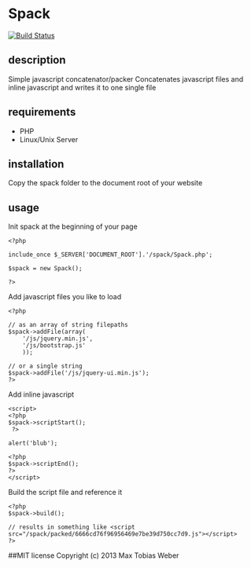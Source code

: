 # Spack

[![Build Status](https://travis-ci.org/cioddi/spack.php.png)](https://travis-ci.org/cioddi/spack.php)

## description
Simple javascript concatenator/packer
Concatenates javascript files and inline javascript and writes it to one single file

## requirements 
- PHP
- Linux/Unix Server

## installation
Copy the spack folder to the document root of your website

## usage

Init spack at the beginning of your page

```
<?php 

include_once $_SERVER['DOCUMENT_ROOT'].'/spack/Spack.php';

$spack = new Spack();

?>
```


Add javascript files you like to load

```
<?php

// as an array of string filepaths
$spack->addFile(array(
    '/js/jquery.min.js',
    '/js/bootstrap.js'
    ));

// or a single string
$spack->addFile('/js/jquery-ui.min.js');
?>
```


Add inline javascript 

```
<script>
<?php 
$spack->scriptStart();
 ?>

alert('blub');

<?php 
$spack->scriptEnd();
?>
</script>
```


Build the script file and reference it

```
<?php 
$spack->build();

// results in something like <script src="/spack/packed/6666cd76f96956469e7be39d750cc7d9.js"></script>
?>
```

##MIT license
Copyright (c) 2013 Max Tobias Weber